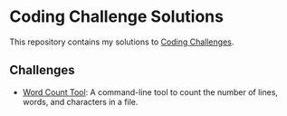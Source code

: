 # Coding Challenge Solutions

This repository contains my solutions to [Coding Challenges](https://codingchallenges.fyi/).

## Challenges

- [Word Count Tool](wctool/README.md): A command-line tool to count the number of lines, words, and characters in a file.
